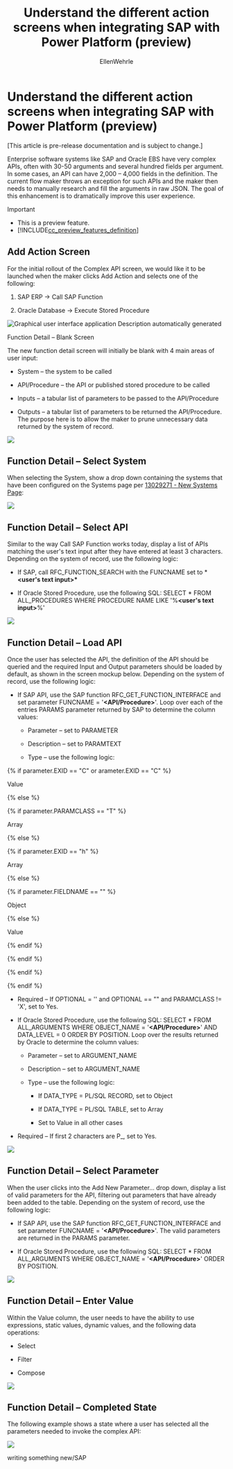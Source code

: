 ﻿---
title: Understand the different action screens when integrating SAP with Power Platform (preview)
description: Learn about the different action screens, and the configuration parameters for the available action screens when integrating SAP with Power Platform.
services: ''
suite: flow
documentationcenter: na
author: EllenWehrle
manager: jongilman
editor: ''
tags: ''
ms.devlang: na
ms.subservice: cloud-flow
ms.topic: article
ms.tgt_pltfrm: na
ms.workload: na
ms.date: 09/19/2022
ms.author: ellenwehrle
ms.reviewer: ellenwehrle
search.app: 
  - Flow
search.audienceType: 
  - flowmaker
  - enduser
contributors:
 - EllenWehrle
 - tapanm-msft
---

# Understand the different action screens when integrating SAP with Power Platform (preview)

[This article is pre-release documentation and is subject to change.]

Enterprise software systems like SAP and Oracle EBS have very complex APIs, often with 30-50 arguments and several hundred fields per argument. In some cases, an API can have 2,000 – 4,000 fields in the definition. The current flow maker throws an exception for such APIs and the maker then needs to manually research and fill the arguments in raw JSON. The goal of this enhancement is to dramatically improve this user experience.

> [!IMPORTANT]
> - This is a preview feature.
> - [!INCLUDE[cc_preview_features_definition](../includes/cc-preview-features-definition.md)]

## Add Action Screen

For the initial rollout of the Complex API screen, we would like it to be launched when the maker clicks Add Action and selects one of the following:

1.  SAP ERP -&gt; Call SAP Function

2.  Oracle Database -&gt; Execute Stored Procedure

![Graphical user interface  application Description automatically generated](media/action-screen/image1.png)

Function Detail – Blank Screen

The new function detail screen will initially be blank with 4 main areas of user input:

-   System – the system to be called

-   API/Procedure – the API or published stored procedure to be called

-   Inputs – a tabular list of parameters to be passed to the API/Procedure

-   Outputs – a tabular list of parameters to be returned the API/Procedure. The purpose here is to allow the maker to prune unnecessary data returned by the system of record.

![](media/action-screen/image2.png)

## Function Detail – Select System

When selecting the System, show a drop down containing the systems that have been configured on the Systems page per [13029271 - New Systems Page](https://microsoft.sharepoint.com/:w:/r/teams/prosipart/_layouts/15/Doc.aspx?sourcedoc=%7BCD9ACC94-CB5D-400F-B11C-DF766A5479FF%7D&file=13029271%20-%20New%20Systems%20Page.docx&action=default&mobileredirect=true&cid=ed822f63-007e-486a-a905-409ad5c202a0):

![](media/action-screen/image3.png)

## Function Detail – Select API

Similar to the way Call SAP Function works today, display a list of APIs matching the user's text input after they have entered at least 3 characters. Depending on the system of record, use the following logic:

-   If SAP, call RFC\_FUNCTION\_SEARCH with the FUNCNAME set to \***&lt;user's text input&gt;\***

-   If Oracle Stored Procedure, use the following SQL: SELECT \* FROM ALL\_PROCEDURES WHERE PROCEDURE NAME LIKE '%**&lt;user's text input&gt;**%'

![](media/action-screen/image4.png)

## Function Detail – Load API

Once the user has selected the API, the definition of the API should be queried and the required Input and Output parameters should be loaded by default, as shown in the screen mockup below. Depending on the system of record, use the following logic:

-   If SAP API, use the SAP function RFC\_GET\_FUNCTION\_INTERFACE and set parameter FUNCNAME = '**&lt;API/Procedure&gt;**'. Loop over each of the entries PARAMS parameter returned by SAP to determine the column values:

    -   Parameter – set to PARAMETER

    -   Description – set to PARAMTEXT

    -   Type – use the following logic:

{% if parameter.EXID == "C" or arameter.EXID == "C" %}

Value

{% else %}

{% if parameter.PARAMCLASS == "T" %}

Array

{% else %}

{% if parameter.EXID == "h" %}

Array

{% else %}

{% if parameter.FIELDNAME == "" %}

Object

{% else %}

Value

{% endif %}

{% endif %}

{% endif %}

{% endif %}

-   Required – If OPTIONAL = '' and OPTIONAL == "" and PARAMCLASS != 'X', set to Yes.

<!-- -->

-   If Oracle Stored Procedure, use the following SQL: SELECT \* FROM ALL\_ARGUMENTS WHERE OBJECT\_NAME = '**&lt;API/Procedure&gt;**' AND DATA\_LEVEL = 0 ORDER BY POSITION. Loop over the results returned by Oracle to determine the column values:

    -   Parameter – set to ARGUMENT\_NAME

    -   Description – set to ARGUMENT\_NAME

    -   Type – use the following logic:

        -   If DATA\_TYPE = PL/SQL RECORD, set to Object

        -   If DATA\_TYPE = PL/SQL TABLE, set to Array

        -   Set to Value in all other cases

-   Required – If first 2 characters are P\_, set to Yes.

![](media/action-screen/image5.png)

## Function Detail – Select Parameter

When the user clicks into the Add New Parameter… drop down, display a list of valid parameters for the API, filtering out parameters that have already been added to the table. Depending on the system of record, use the following logic:

-   If SAP API, use the SAP function RFC\_GET\_FUNCTION\_INTERFACE and set parameter FUNCNAME = '**&lt;API/Procedure&gt;**'. The valid parameters are returned in the PARAMS parameter.

-   If Oracle Stored Procedure, use the following SQL: SELECT \* FROM ALL\_ARGUMENTS WHERE OBJECT\_NAME = '**&lt;API/Procedure&gt;**' ORDER BY POSITION.

![](media/action-screen/image6.png)

## Function Detail – Enter Value

Within the Value column, the user needs to have the ability to use expressions, static values, dynamic values, and the following data operations:

-   Select

-   Filter

-   Compose

![](media/action-screen/image7.png)

## Function Detail – Completed State

The following example shows a state where a user has selected all the parameters needed to invoke the complex API:

![](media/action-screen/image8.png)

writing something new/SAP
